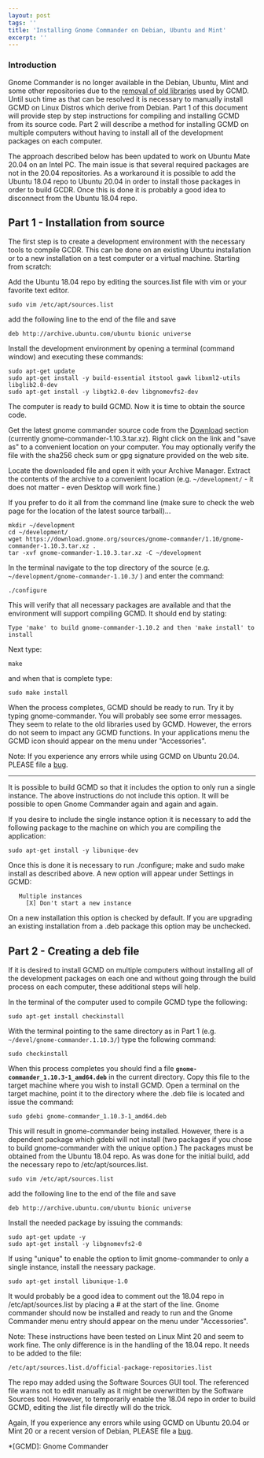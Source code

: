 ```yaml
---
layout: post
tags: ''
title: 'Installing Gnome Commander on Debian, Ubuntu and Mint'
excerpt: ''
---
```


### Introduction

Gnome Commander is no longer available in the Debian, Ubuntu, Mint and
some other repositories due to the [removal of old libraries](https://bugs.debian.org/cgi-bin/bugreport.cgi?bug=912383) used by GCMD. Until
such time as that can be resolved it is necessary to manually install
GCMD on Linux Distros which derive from Debian. Part 1 of this document
will provide step by step instructions for compiling and installing GCMD
from its source code. Part 2 will describe a method for installing GCMD
on multiple computers without having to install all of the development
packages on each computer.

The approach described below has been updated to work on Ubuntu Mate 20.04 on
an Intel PC. The main issue is that several required packages are not in the 
20.04 repositories. As a workaround it is possible to add the Ubuntu 18.04
repo to Ubuntu 20.04 in order to install those packages in order to build
GCDR. Once this is done it is probably a good idea to disconnect
from the Ubuntu 18.04 repo.

## Part 1 - Installation from source

The first step is to create a development environment with the necessary
tools to compile GCDR. This can be done on an existing Ubuntu
installation or to a new installation on a test computer or a virtual
machine. Starting from scratch:

Add the Ubuntu 18.04 repo by editing the sources.list file with vim or
your favorite text editor.

```
sudo vim /etc/apt/sources.list
```

add the following line to the end of the file and save

```
deb http://archive.ubuntu.com/ubuntu bionic universe
```

Install the development environment by opening a terminal (command window) and
executing these commands:

```
sudo apt-get update
sudo apt-get install -y build-essential itstool gawk libxml2-utils libglib2.0-dev 
sudo apt-get install -y libgtk2.0-dev libgnomevfs2-dev
```

The computer is ready to build GCMD. Now it is time to obtain the source
code.

Get the latest gnome commander source code from the
[Download](/download.html) section (currently
gnome-commander-1.10.3.tar.xz). Right click on the link and "save as" to
a convenient location on your computer. You may optionally verify the
file with the sha256 check sum or gpg signature provided on the web
site.

Locate the downloaded file and open it with your Archive Manager.
Extract the contents of the archive to a convenient location (e.g.
``` ~/development/ ``` - it does not matter - even Desktop will work fine.)

If you prefer to do it all from the command line (make sure to check the web page for the location of the latest source tarball)...

```
mkdir ~/development
cd ~/development/
wget https://download.gnome.org/sources/gnome-commander/1.10/gnome-commander-1.10.3.tar.xz .
tar -xvf gnome-commander-1.10.3.tar.xz -C ~/development
```

In the terminal navigate to the top directory of the source (e.g. ``` ~/development/gnome-commander-1.10.3/ ``` ) and enter the command:

```
./configure
```

This will verify that all necessary packages are available and that the
environment will support compiling GCMD. It should end by stating:

```
Type 'make' to build gnome-commander-1.10.2 and then 'make install' to install
```

Next type:

```
make
```

and when that is complete type:

```
sudo make install
```

When the process completes, GCMD should be ready to run. Try it by
typing gnome-commander. You will probably see some error messages. They
seem to relate to the old libraries used by GCMD. However, the errors do
not seem to impact any GCMD functions. In your applications menu the GCMD 
icon should appear on the menu under "Accessories". 

Note: If you experience any errors while using GCMD on Ubuntu 20.04.
PLEASE file a [bug](https://gitlab.gnome.org/GNOME/gnome-commander/issues).

-----

It is possible to build GCMD so that it includes the option to only run 
a single instance. The above instructions do not include this option. It 
will be possible to open Gnome Commander again and again and again.

If you desire to include the single instance option it is necessary to
add the following package to the machine on which you are compiling the
application:

```
sudo apt-get install -y libunique-dev
```

Once this is done it is necessary to run ./configure; make and sudo make
install as described above. A new option will appear under Settings in 
GCMD:

```
   Multiple instances
     [X] Don't start a new instance
```

On a new installation this option is checked by default. If you are
upgrading an existing installation from a .deb package this option may
be unchecked.

## Part 2 - Creating a deb file

If it is desired to install GCMD on multiple computers without installing 
all of the development packages on each one and without going through the 
build process on each computer, these additional steps will help.

In the terminal of the computer used to compile GCMD type the following:

```
sudo apt-get install checkinstall
```

With the terminal pointing to the same directory as in Part 1 
(e.g. ``` ~/devel/gnome-commander.1.10.3/ ```) type the following command:


```
sudo checkinstall
```

When this process completes you should find a file
**``` gnome-commander_1.10.3-1_amd64.deb ```** in the current directory. Copy
this file to the target machine where you wish to install GCMD. Open a
terminal on the target machine, point it to the directory where the .deb
file is located and issue the command:

```
sudo gdebi gnome-commander_1.10.3-1_amd64.deb
```

This will result in gnome-commander being installed. However, there is a
dependent package which gdebi will not install (two packages if you chose to
build gnome-commander with the unique option.) The packages must be obtained 
from the Ubuntu 18.04 repo. As was done for the initial build, add the necessary 
repo to /etc/apt/sources.list. 

```
sudo vim /etc/apt/sources.list
```
add the following line to the end of the file and save
```
deb http://archive.ubuntu.com/ubuntu bionic universe
```

Install the needed package by issuing the commands:

```
sudo apt-get update -y
sudo apt-get install -y libgnomevfs2-0
```

If using "unique" to enable the option to limit gnome-commander to only a 
single instance, install the neessary package.

```
sudo apt-get install libunique-1.0
```

It would probably be a good idea to comment out the 18.04 repo in
/etc/apt/sources.list by placing a # at the start of the line.
Gnome commander should now be installed and ready to run and the 
Gnome Commander menu entry should appear on the menu under
"Accessories".

Note:  These instructions have been tested on Linux Mint 20 and
seem to work fine. The only difference is in the handling of the 
18.04 repo. It needs to be added to the file:

```
/etc/apt/sources.list.d/official-package-repositories.list 
```
The repo may added using the Software Sources GUI tool. The referenced file 
warns not to edit manually as it might be overwritten by the Software Sources
tool. However, to temporarily enable the 18.04 repo in order to build GCMD, 
editing the .list file directly will do the trick.

Again, If you experience any errors while using GCMD on Ubuntu 20.04 or Mint 20
or a recent version of Debian, PLEASE file a [bug](https://gitlab.gnome.org/GNOME/gnome-commander/issues).


*[GCMD]: Gnome Commander

